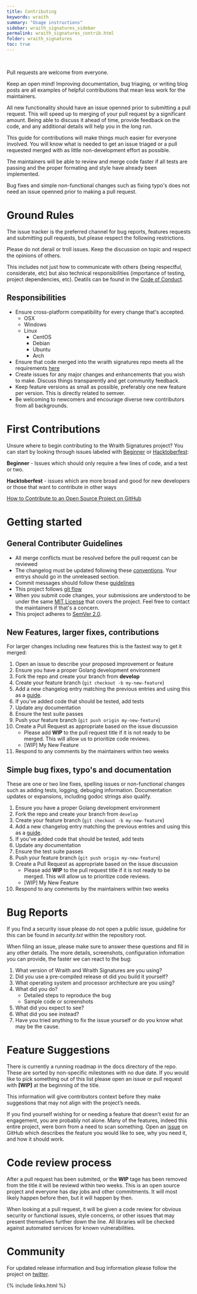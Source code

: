 ```yaml
---
title: Contributing
keywords: wraith
summary: "Usage instructions"
sidebar: wraith_signatures_sidebar
permalink: wraith_signatures_contrib.html
folder: wraith_signatures
toc: true
---
```


<!-- <p align="center" >
  <p>&nbsp;</p>
  <a href="#ground-rules">Ground Rules</a> •
  <a href="#first-contributions">First Contributions</a> •
  <a href="#getting-started">Getting Started</a> •
  <a href="#bug-reports">Bug Reports</a> •
  <a href="#feature-suggestions">Feature Suggestions</a> •
  <a href="#code-review-process">Code Review Process</a> •
  <a href="#community">Community</a>
  <p>&nbsp;</p>
</p> -->

<p>&nbsp;</p>

Pull requests are welcome from everyone.

Keep an open mind! Improving documentation, bug triaging, or writing blog posts are all examples of helpful contributions that mean less work for the maintainers.

All new functionality should have an issue openned prior to submitting a pull request. This will speed up to merging of your pull request by a significant amount. Being able to discuss it ahead of time, provide feedback on the code, and any additional details will help you in the long run.

This guide for contributions will make things much easier for everyone involved. You will know what is needed to get an issue triaged or a pull requested merged with as little non-development effort as possible.

The maintainers will be able to review and merge code faster if all tests are passing and the proper formating and style have already been implemented.

Bug fixes and simple non-functional changes such as fixing typo's does not need an issue openned prior to making a pull request.


# Ground Rules

The issue tracker is the preferred channel for bug reports, features requests and submitting pull requests, but please respect the following restrictions.

Please do not derail or troll issues. Keep the discussion on topic and respect the opinions of others.

This includes not just how to communicate with others (being respectful, considerate, etc) but also technical responsibilities (importance of testing, project dependencies, etc). Deatils can be found in the [Code of Conduct](wraith_signatures_coc.html).


## Responsibilities
* Ensure cross-platform compatibility for every change that's accepted. 
    * OSX
    * Windows
    * Linux
        * CentOS
        * Debian
        * Ubuntu
        * Arch
* Ensure that code merged into the wraith signatures repo meets all the requirements [here](https://github.com/golang/go/wiki/CodeReviewComments)
* Create issues for any major changes and enhancements that you wish to make. Discuss things transparently and get community feedback.
* Keep feature versions as small as possible, preferably one new feature per version. This is directly related to semver.
* Be welcoming to newcomers and encourage diverse new contributors from all backgrounds.

# First Contributions

Unsure where to begin contributing to the Wraith Signatures project? You can start by looking through issues labeled with [Beginner](https://github.com/N0MoreSecr3ts/wraith-signatures/issues?q=is%3Aopen+is%3Aissue+label%3ABeginner) or [Hacktoberfest](https://github.com/N0MoreSecr3ts/wraith-signatures/labels/Hacktoberfest):

**Beginner** - Issues which should only require a few lines of code, and a test or two.

**Hacktoberfest** - issues which are more broad and good for new developers or those that want to contribute in other ways

 [How to Contribute to an Open Source Project on GitHub](https://egghead.io/series/how-to-contribute-to-an-open-source-project-on-github)


# Getting started

## General Contributer Guidelines
* All merge conflicts must be resolved before the pull request can be reviewed
* The changelog must be updated following these [conventions](https://keepachangelog.com/en/1.0.0/). Your entrys should go in the unreleased section.
* Commit messages should follow these [guidelines](https://chris.beams.io/posts/git-commit/)
* This project follows [git flow](https://guides.github.com/introduction/flow/index.html)
* When you submit code changes, your submissions are understood to be under the same [MIT License](https://choosealicense.com/licenses/mit/) that covers the project. Feel free to contact the maintainers if that's a concern.
* This project adheres to [SemVer 2.0](https://semver.org).

## New Features, larger fixes, contributions
For larger changes including new features this is the fastest way to get it merged:

1. Open an issue to describe your proposed improvement or feature
1. Ensure you have a proper Golang development environment
1. Fork the repo and create your branch from **develop**
1. Create your feature branch (`git checkout -b my-new-feature`)
1. Add a new changelog entry matching the previous entries and using this as a [guide](https://keepachangelog.com/en/1.0.0/).
1. If you've added code that should be tested, add tests
1. Update any documentation
4. Ensure the test suite passes
1. Push your feature branch (`git push origin my-new-feature`)
1. Create a Pull Request as appropriate based on the issue discussion
    * Please add **WIP** to the pull request title if it is not ready to be merged. This will allow us to prioritize code reviews.
    * [WIP] My New Feature
1. Respond to any comments by the maintainers within two weeks

## Simple bug fixes, typo's and documentation
These are one or two line fixes, spelling issues or non-functional changes such as adding tests, logging, debuging information. Documentation updates or expansions, including godoc strings also qualify.

1. Ensure you have a proper Golang development environment
1. Fork the repo and create your branch from `develop`
1. Create your feature branch (`git checkout -b my-new-feature`)
1. Add a new changelog entry matching the previous entries and using this as a [guide](https://keepachangelog.com/en/1.0.0/).
1. If you've added code that should be tested, add tests
1. Update any documentation
4. Ensure the test suite passes
1. Push your feature branch (`git push origin my-new-feature`)
1. Create a Pull Request as appropriate based on the issue discussion
    * Please add **WIP** to the pull request title if it is not ready to be merged. This will allow us to prioritize code reviews.
    * [WIP] My New Feature
1. Respond to any comments by the maintainers within two weeks

# Bug Reports
If you find a security issue please do not open a public issue, guideline for this can be found in *security.txt* within the repository root.

When filing an issue, please make sure to answer these questions and fill in any other details. The more details, screenshots, configuration infomation you can provide, the faster we can react to the bug:

1. What version of Wraith and Wraith Signatures are you using?
1. Did you use a pre-compiled release ot did you build it yourself?
1. What operating system and processor architecture are you using?
1. What did you do?
    * Detailed steps to reproduce the bug
    * Sample code or screenshots
1. What did you expect to see?
1. What did you see instead?
1. Have you tried anything to fix the issue yourself or do you know what may be the cause.

# Feature Suggestions
There is currently a running roadmap in the docs directory of the repo. These are sorted by non-specific milestones with no due date. If you would like to pick something out of this list please open an issue or pull request with **[WIP]** at the beginning of the title.

This information will give contributors context before they make suggestions that may not align with the project’s needs.

If you find yourself wishing for or needing a feature that doesn't exist for an engagement, you are probably not alone. Many of the features, indeed this entire project, were born from a need to scan something. Open an [issue](https://github.com/N0MoreSecr3ts/wraith-signatures/issues) on GitHub which describes the feature you would like to see, why you need it, and how it should work.

# Code review process
After a pull request has been submited, or the **WIP** tage has been removed from the title it will be reviewd within two weeks. This is an open source project and everyone has day jobs and other commitments. It will most likely happen before then, but it will happen by then.

When looking at a pull request, it will be given a code review for obvious security or functional issues, style concerns, or other issues that may present themselves further down the line. All libraries will be checked against automated services for known vulnerabilities.

# Community
For updated release information and bug information please follow the project on [twitter](https://twitter.com/N0MoreSecr3ts).


{% include links.html %}
